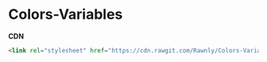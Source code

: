 # Colors-Variables

**CDN**
```html
<link rel="stylesheet" href="https://cdn.rawgit.com/Rawnly/Colors-Variables/master/colors.scss" />
```

